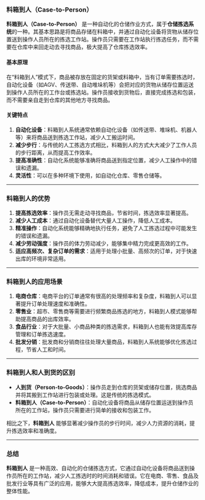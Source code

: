 ### **料箱到人（Case-to-Person）**

**料箱到人（Case-to-Person）** 是一种自动化的仓储作业方式，属于**仓储拣选系统**的一种。其基本思路是将商品存储在料箱中，并通过自动化设备将货物从储存位置送到操作人员所在的拣选工作站。操作员只需要在工作站执行拣选任务，而不需要在仓库中来回走动去寻找商品，极大提高了仓库拣选效率。

#### **基本原理**
在“料箱到人”模式下，商品被存放在固定的货架或料箱中，当有订单需要拣选时，自动化设备（如AGV、传送带、自动堆垛机等）会把对应的货物从储存位置运送到操作人员所在的工作台或拣选站。操作员接收到货物后，直接完成拣选和包装，而不需要亲自走到仓库的其他地方寻找商品。

#### **关键特点**
1. **自动化设备**：料箱到人系统通常依赖自动化设备（如传送带、堆垛机、机器人等）来将商品送到拣选工作站，减少人工搬运时间。
2. **减少步行**：与传统的人工拣选方式相比，料箱到人的方式大大减少了工作人员的步行距离，从而提高工作效率。
3. **提高准确性**：自动化系统能够准确将商品送到指定位置，减少人工操作中的错误和遗漏。
4. **灵活性**：可以在多种环境下使用，如自动化仓库、零售仓储等。

---

### **料箱到人的优势**
1. **提高拣选效率**：操作员无需走动寻找商品，节省时间，拣选效率显著提高。
2. **减少人工成本**：通过自动化设备替代大量人工操作，降低人工成本。
3. **精准操作**：自动化系统能够精确地执行任务，避免了人工拣选过程中可能发生的错误和遗漏。
4. **减少劳动强度**：操作员的体力劳动减少，能够集中精力完成更高效的工作。
5. **适应高频次、复杂订单的需求**：适用于处理小批量、高频次的订单，对于快速出库的环境非常适用。

---

### **料箱到人的应用场景**
1. **电商仓库**：电商平台的订单通常有很高的处理频率和复杂度，料箱到人可以显著提升订单处理速度和准确性。
2. **零售业**：超市、零售商等需要进行频繁商品拣选的地方，料箱到人模式能够帮助提高商品的出库效率。
3. **食品行业**：对于大批量、小商品种类的拣选需求，料箱到人也能有效提高库存管理和订单拣选速度。
4. **批发分销**：批发商和分销商往往处理大量商品，料箱到人系统能够优化拣选过程，节省人工和时间。

---

### **料箱到人和人到货的区别**

- **人到货（Person-to-Goods）**：操作员走到仓库的货架或储存位置，挑选商品并将其搬到工作站进行包装或处理。这是传统的拣选模式。
- **料箱到人（Case-to-Person）**：自动化设备将商品从储存位置运送到操作员所在的工作站，操作员只需要进行简单的接收和包装工作。

相比之下，**料箱到人** 能够显著减少操作员的步行时间，减少人力资源的消耗，提升拣选效率和准确度。

---

### **总结**
**料箱到人** 是一种高效、自动化的仓储拣选方式，它通过自动化设备将商品送到操作员所在的工作站，减少人工拣选时的时间消耗和错误。它在电商、零售、食品及批发行业等具有广泛的应用，能够大大提高拣选效率，降低成本，提升仓储作业的整体性能。